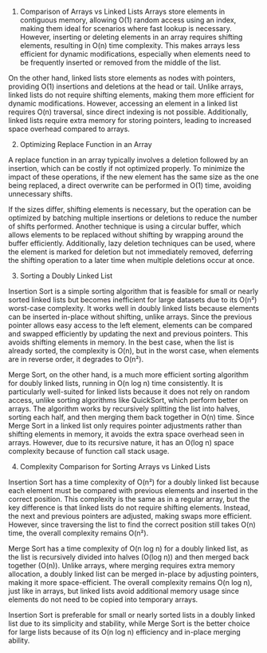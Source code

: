 1. Comparison of Arrays vs Linked Lists
Arrays store elements in contiguous memory, allowing O(1) random access using an index, making them ideal for scenarios where fast lookup is necessary. However, inserting or deleting elements in an array requires shifting elements, resulting in O(n) time complexity. This makes arrays less efficient for dynamic modifications, especially when elements need to be frequently inserted or removed from the middle of the list.

On the other hand, linked lists store elements as nodes with pointers, providing O(1) insertions and deletions at the head or tail. Unlike arrays, linked lists do not require shifting elements, making them more efficient for dynamic modifications. However, accessing an element in a linked list requires O(n) traversal, since direct indexing is not possible. Additionally, linked lists require extra memory for storing pointers, leading to increased space overhead compared to arrays.

2. Optimizing Replace Function in an Array

A replace function in an array typically involves a deletion followed by an insertion, which can be costly if not optimized properly. To minimize the impact of these operations, if the new element has the same size as the one being replaced, a direct overwrite can be performed in O(1) time, avoiding unnecessary shifts.

If the sizes differ, shifting elements is necessary, but the operation can be optimized by batching multiple insertions or deletions to reduce the number of shifts performed. Another technique is using a circular buffer, which allows elements to be replaced without shifting by wrapping around the buffer efficiently. Additionally, lazy deletion techniques can be used, where the element is marked for deletion but not immediately removed, deferring the shifting operation to a later time when multiple deletions occur at once.

3. Sorting a Doubly Linked List

Insertion Sort is a simple sorting algorithm that is feasible for small or nearly sorted linked lists but becomes inefficient for large datasets due to its O(n²) worst-case complexity. It works well in doubly linked lists because elements can be inserted in-place without shifting, unlike arrays. Since the previous pointer allows easy access to the left element, elements can be compared and swapped efficiently by updating the next and previous pointers. This avoids shifting elements in memory. In the best case, when the list is already sorted, the complexity is O(n), but in the worst case, when elements are in reverse order, it degrades to O(n²).

Merge Sort, on the other hand, is a much more efficient sorting algorithm for doubly linked lists, running in O(n log n) time consistently. It is particularly well-suited for linked lists because it does not rely on random access, unlike sorting algorithms like QuickSort, which perform better on arrays. The algorithm works by recursively splitting the list into halves, sorting each half, and then merging them back together in O(n) time. Since Merge Sort in a linked list only requires pointer adjustments rather than shifting elements in memory, it avoids the extra space overhead seen in arrays. However, due to its recursive nature, it has an O(log n) space complexity because of function call stack usage.

4. Complexity Comparison for Sorting Arrays vs Linked Lists

Insertion Sort has a time complexity of O(n²) for a doubly linked list because each element must be compared with previous elements and inserted in the correct position. This complexity is the same as in a regular array, but the key difference is that linked lists do not require shifting elements. Instead, the next and previous pointers are adjusted, making swaps more efficient. However, since traversing the list to find the correct position still takes O(n) time, the overall complexity remains O(n²).

Merge Sort has a time complexity of O(n log n) for a doubly linked list, as the list is recursively divided into halves (O(log n)) and then merged back together (O(n)). Unlike arrays, where merging requires extra memory allocation, a doubly linked list can be merged in-place by adjusting pointers, making it more space-efficient. The overall complexity remains O(n log n), just like in arrays, but linked lists avoid additional memory usage since elements do not need to be copied into temporary arrays.

Insertion Sort is preferable for small or nearly sorted lists in a doubly linked list due to its simplicity and stability, while Merge Sort is the better choice for large lists because of its O(n log n) efficiency and in-place merging ability.
